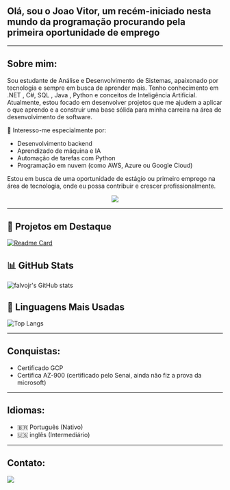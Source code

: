 ## Olá, sou o Joao Vitor, um recém-iniciado nesta mundo da programação procurando pela primeira oportunidade de emprego

----------------

## Sobre mim: 

Sou estudante de Análise e Desenvolvimento de Sistemas, apaixonado por tecnologia e sempre em busca de aprender mais. Tenho conhecimento em .NET , C#, SQL , Java , Python e conceitos de Inteligência Artificial.
Atualmente, estou focado em desenvolver projetos que me ajudem a aplicar o que aprendo e a construir uma base sólida para minha carreira na área de desenvolvimento de software.

🧠 Interesso-me especialmente por: 
  * Desenvolvimento backend
  * Aprendizado de máquina e IA
  * Automação de tarefas com Python
  * Programação em nuvem (como AWS, Azure ou Google Cloud)

Estou em busca de uma oportunidade de estágio ou primeiro emprego na área de tecnologia, onde eu possa contribuir e crescer profissionalmente.
<div align="center">
<img src="https://skillicons.dev/icons?i=java,python,cs,git,github,html,css,js,mysql&perline=20" />
</div>

--------------
## 📌 Projetos em Destaque

[![Readme Card](https://github-readme-stats.vercel.app/api/pin/?username=Joao-Vitor-Dias&repo=Chat-Bot-Furia&theme=dark)](https://github.com/Joao-Vitor-Dias/Chat-Bot-Furia)

## 📊 GitHub Stats

![falvojr's GitHub stats](https://github-readme-stats.vercel.app/api?username=Joao-Vitor-Dias&show_icons=true&theme=dark)

## 🧠 Linguagens Mais Usadas

![Top Langs](https://github-readme-stats.vercel.app/api/top-langs/?username=Joao-Vitor-Dias&layout=compact&theme=dark)


--------

## Conquistas:

* Certificado GCP
* Certifica AZ-900 (certificado pelo Senai, ainda não fiz a prova da microsoft)

--------

## Idiomas:

* 🇧🇷  Português (Nativo)
* 🇺🇸 inglês (Intermediário)


----------------

## Contato:

<div align="left">
  <a href="https://www.linkedin.com/in/joao-vitor-dias-rodrigues/"><img src="https://img.shields.io/badge/LinkedIn-0077B5?style=for-the-badge&logo=linkedin&logoColor=white"></a> 
</div>




